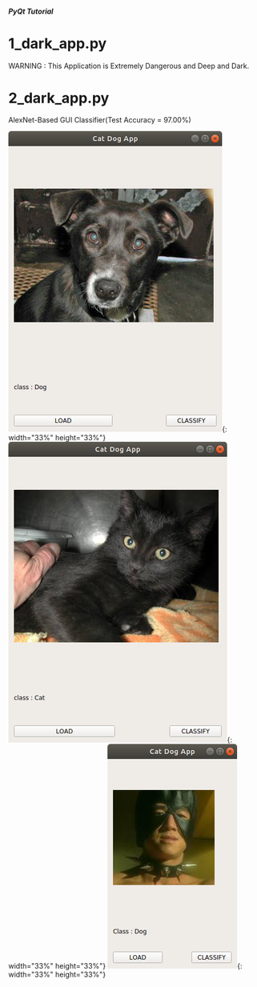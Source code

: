 ##### PyQt Tutorial

# 1_dark_app.py

WARNING : This Application is Extremely Dangerous and Deep and Dark.



# 2_dark_app.py

AlexNet-Based GUI Classifier(Test Accuracy = 97.00%)



![img1](images/img1.png){: width="33%" height="33%"}
![img2](images/img2.png){: width="33%" height="33%"}
![img3](images/img3.png){: width="33%" height="33%"}

